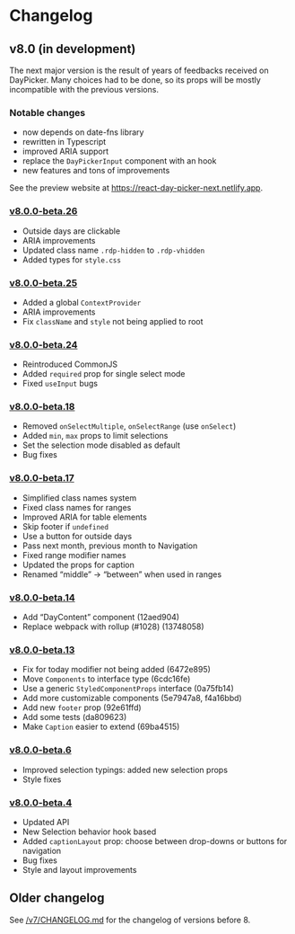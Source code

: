 # Changelog

## v8.0 (in development)

The next major version is the result of years of feedbacks received on
DayPicker. Many choices had to be done, so its props will be mostly incompatible
with the previous versions.

### Notable changes

- now depends on date-fns library
- rewritten in Typescript
- improved ARIA support
- replace the `DayPickerInput` component with an hook
- new features and tons of improvements

See the preview website at https://react-day-picker-next.netlify.app.

### [v8.0.0-beta.26](https://github.com/gpbl/react-day-picker/tree/v8.0.0-beta.26)

- Outside days are clickable
- ARIA improvements
- Updated class name `.rdp-hidden` to `.rdp-vhidden`
- Added types for `style.css`

### [v8.0.0-beta.25](https://github.com/gpbl/react-day-picker/tree/v8.0.0-beta.25)

- Added a global `ContextProvider`
- ARIA improvements
- Fix `className` and `style` not being applied to root

### [v8.0.0-beta.24](https://github.com/gpbl/react-day-picker/tree/v8.0.0-beta.24)

- Reintroduced CommonJS
- Added `required` prop for single select mode
- Fixed `useInput` bugs

### [v8.0.0-beta.18](https://github.com/gpbl/react-day-picker/tree/v8.0.0-beta.18)

- Removed `onSelectMultiple`, `onSelectRange` (use `onSelect`)
- Added `min`, `max` props to limit selections
- Set the selection mode disabled as default
- Bug fixes

### [v8.0.0-beta.17](https://github.com/gpbl/react-day-picker/tree/v8.0.0-beta.17)

- Simplified class names system
- Fixed class names for ranges
- Improved ARIA for table elements
- Skip footer if `undefined`
- Use a button for outside days
- Pass next month, previous month to Navigation
- Fixed range modifier names
- Updated the props for caption
- Renamed “middle” → “between” when used in ranges

### [v8.0.0-beta.14](https://github.com/gpbl/react-day-picker/tree/v8.0.0-beta.14)

- Add “DayContent” component (12aed904)
- Replace webpack with rollup (#1028) (13748058)

### [v8.0.0-beta.13](https://github.com/gpbl/react-day-picker/tree/v8.0.0-beta.13)

- Fix for today modifier not being added (6472e895)
- Move `Components` to interface type (6cdc16fe)
- Use a generic `StyledComponentProps` interface (0a75fb14)
- Add more customizable components (5e7947a8, f4a16bbd)
- Add new `footer` prop (92e61ffd)
- Add some tests (da809623)
- Make `Caption` easier to extend (69ba4515)

### [v8.0.0-beta.6](https://github.com/gpbl/react-day-picker/tree/v8.0.0-beta.6)

- Improved selection typings: added new selection props
- Style fixes

### [v8.0.0-beta.4](https://github.com/gpbl/react-day-picker/tree/v8.0.0-beta.4)

- Updated API
- New Selection behavior hook based
- Added `captionLayout` prop: choose between drop-downs or buttons for navigation
- Bug fixes
- Style and layout improvements

</details>

## Older changelog

See [/v7/CHANGELOG.md](https://github.com/gpbl/react-day-picker/blob/v7/CHANGELOG.md) for the changelog of versions before 8.
